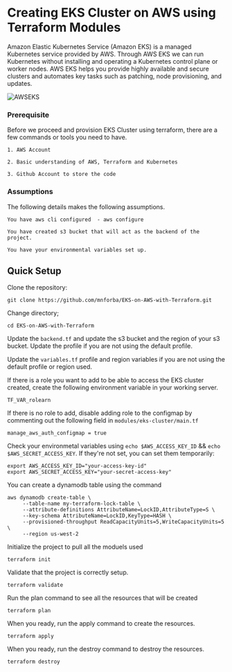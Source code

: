 # Creating EKS Cluster on AWS using Terraform Modules

Amazon Elastic Kubernetes Service (Amazon EKS) is a managed Kubernetes service provided by AWS. Through AWS EKS we can run Kubernetes without installing and operating a Kubernetes control plane or worker nodes. AWS EKS helps you provide highly available and secure clusters and automates key tasks such as patching, node provisioning, and updates.

![AWSEKS](https://github.com/mnforba/EKS-on-AWS-with-Terraform/assets/88167119/be3e9910-4c8f-4b2f-b5a4-4753eeea3821)

### Prerequisite
Before we proceed and provision EKS Cluster using terraform, there are a few commands or tools you need to have.

    1. AWS Account
   
    2. Basic understanding of AWS, Terraform and Kubernetes

    3. Github Account to store the code
### Assumptions
The following details makes the following assumptions.

    You have aws cli configured  - aws configure

    You have created s3 bucket that will act as the backend of the project.

    You have your environmental variables set up.

## Quick Setup
Clone the repository:

    git clone https://github.com/mnforba/EKS-on-AWS-with-Terraform.git

Change directory;

    cd EKS-on-AWS-with-Terraform

Update the `backend.tf` and update the s3 bucket and the region of your s3 bucket. Update the profile if you are not using the default profile. 

Update the `variables.tf` profile and region variables if you are not using the default profile or region used. 

If there is a role you want to add to be able to access the EKS cluster created, create the following environment variable in your working server. 

    TF_VAR_rolearn

If there is no role to add, disable adding role to the configmap by commenting out the following field in `modules/eks-cluster/main.tf`

    manage_aws_auth_configmap = true

Check your environmetal variables using `echo $AWS_ACCESS_KEY_ID` && `echo $AWS_SECRET_ACCESS_KEY`. If they're not set, you can set them temporarily:

    export AWS_ACCESS_KEY_ID="your-access-key-id"
    export AWS_SECRET_ACCESS_KEY="your-secret-access-key"

You can create a dynamodb table using the command

    aws dynamodb create-table \
         --table-name my-terraform-lock-table \
         --attribute-definitions AttributeName=LockID,AttributeType=S \
         --key-schema AttributeName=LockID,KeyType=HASH \
         --provisioned-throughput ReadCapacityUnits=5,WriteCapacityUnits=5 \
         --region us-west-2

Initialize the project to pull all the moduels used

    terraform init

Validate that the project is correctly setup. 

    terraform validate

Run the plan command to see all the resources that will be created

    terraform plan

When you ready, run the apply command to create the resources. 

    terraform apply

When you ready, run the destroy command to destroy the resources. 

    terraform destroy